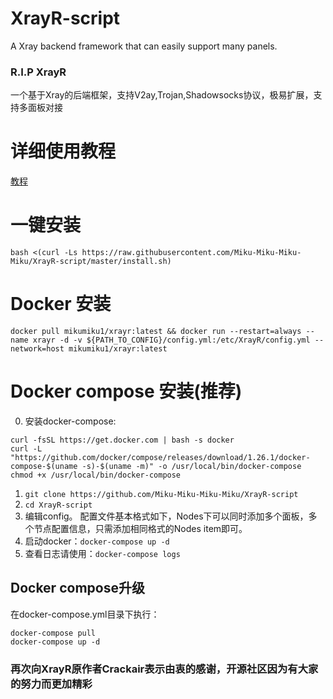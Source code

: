 # XrayR-script
A Xray backend framework that can easily support many panels.

### R.I.P XrayR

一个基于Xray的后端框架，支持V2ay,Trojan,Shadowsocks协议，极易扩展，支持多面板对接

# 详细使用教程

[教程](https://crackair.gitbook.io/xrayr-project/)

# 一键安装

```
bash <(curl -Ls https://raw.githubusercontent.com/Miku-Miku-Miku-Miku/XrayR-script/master/install.sh)
```

# Docker 安装

```
docker pull mikumiku1/xrayr:latest && docker run --restart=always --name xrayr -d -v ${PATH_TO_CONFIG}/config.yml:/etc/XrayR/config.yml --network=host mikumiku1/xrayr:latest
```
# Docker compose 安装(推荐)
0. 安装docker-compose: 
```
curl -fsSL https://get.docker.com | bash -s docker
curl -L "https://github.com/docker/compose/releases/download/1.26.1/docker-compose-$(uname -s)-$(uname -m)" -o /usr/local/bin/docker-compose
chmod +x /usr/local/bin/docker-compose
```

1. `git clone https://github.com/Miku-Miku-Miku-Miku/XrayR-script`
2. `cd XrayR-script`
3. 编辑config。
配置文件基本格式如下，Nodes下可以同时添加多个面板，多个节点配置信息，只需添加相同格式的Nodes item即可。
4. 启动docker：`docker-compose up -d`
5. 查看日志请使用：`docker-compose logs`

## Docker compose升级
在docker-compose.yml目录下执行：
```
docker-compose pull
docker-compose up -d
```

### 再次向XrayR原作者Crackair表示由衷的感谢，开源社区因为有大家的努力而更加精彩
